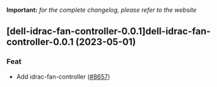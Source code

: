 **Important:**
*for the complete changelog, please refer to the website*




## [dell-idrac-fan-controller-0.0.1]dell-idrac-fan-controller-0.0.1 (2023-05-01)

### Feat

- Add idrac-fan-controller ([#8657](https://github.com/truecharts/charts/issues/8657))
  
  
